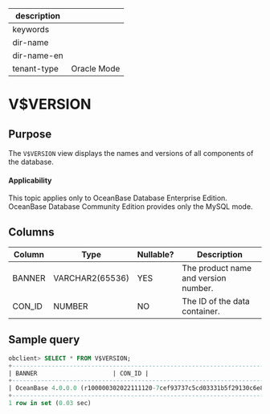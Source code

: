 |description||
|---|---|
|keywords||
|dir-name||
|dir-name-en||
|tenant-type|Oracle Mode|

V$VERSION
==============================

**Purpose**
---------------------------

The `V$VERSION` view displays the names and versions of all components of the database.

  <main id="notice" >
    <h4>Applicability</h4>
    <p>This topic applies only to OceanBase Database Enterprise Edition. OceanBase Database Community Edition provides only the MySQL mode. </p>
  </main>

**Columns**
-----------------------------



| **Column** | **Type** | **Nullable?** | **Description** |
|----------|-----------------|----------------|-----------|
| BANNER | VARCHAR2(65536) | YES | The product name and version number. |
| CON_ID | NUMBER | NO | The ID of the data container. |



Sample query
-----------------------

```sql
obclient> SELECT * FROM V$VERSION;
+---------------------------------------------------------------------------------------------------------------+--------+
| BANNER                     | CON_ID |
+---------------------------------------------------------------------------------------------------------------+--------+
| OceanBase 4.0.0.0 (r100000302022111120-7cef93737c5cd03331b5f29130c6e80ac950d33b) (Built Nov 11 2022 20:38:33) |      0 |
+---------------------------------------------------------------------------------------------------------------+--------+
1 row in set (0.03 sec)
```


